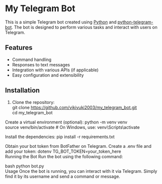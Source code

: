 # My Telegram Bot  

This is a simple Telegram bot created using [Python](https://www.python.org/) and [python-telegram-bot](https://github.com/python-telegram-bot/python-telegram-bot). The bot is designed to perform various tasks and interact with users on Telegram.  

## Features  

- Command handling  
- Responses to text messages  
- Integration with various APIs (if applicable)  
- Easy configuration and extensibility  

## Installation  

1. Clone the repository:  
   git clone https://github.com/vikivuki2003/my_telegram_bot.git  
   cd my_telegram_bot  

Create a virtual environment (optional):
python -m venv venv  
source venv/bin/activate  # On Windows, use: venv\Scripts\activate  

Install the dependencies:
pip install -r requirements.txt  

Obtain your bot token from BotFather on Telegram.
Create a .env file and add your token:
dotenv
TG_BOT_TOKEN=your_token_here  
Running the Bot
Run the bot using the following command:

bash
python bot.py  
Usage
Once the bot is running, you can interact with it via Telegram. Simply find it by its username and send a command or message.
